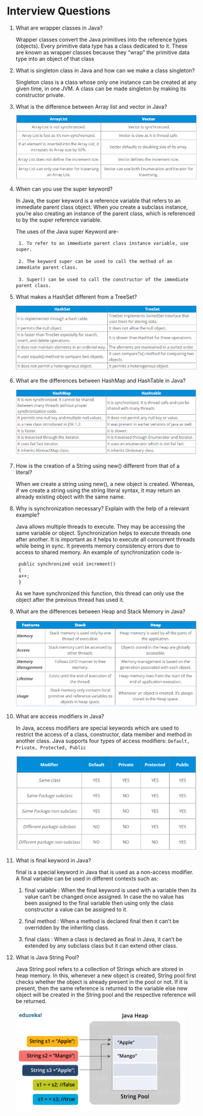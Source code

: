 # Interview Questions

1) What are wrapper classes in Java?
    
    Wrapper classes convert the Java primitives into the reference types (objects). Every primitive data type has a class dedicated to it. These are known as wrapper classes because they “wrap” the primitive data type into an object of that class

2) What is singleton class in Java and how can we make a class singleton?

    Singleton class is a class whose only one instance can be created at any given time, in one JVM. A class can be made singleton by making its constructor private.

3) What is the difference between Array list and vector in Java?

   ![Alt text](./images/Array-list.PNG)

4) When can you use the super keyword?

    In Java, the super keyword is a reference variable that refers to an immediate parent class object.
    When you create a subclass instance, you’re also creating an instance of the parent class, which is referenced to by the super reference variable.
    
    The uses of the Java super Keyword are- 
    
        1. To refer to an immediate parent class instance variable, use super.
        
        2. The keyword super can be used to call the method of an immediate parent class.
        
        3. Super() can be used to call the constructor of the immediate parent class.

5) What makes a HashSet different from a TreeSet?

    ![Alt text](./images/Difference-Hashset-Treeset.PNG)
    
6) What are the differences between HashMap and HashTable in Java?

    ![Alt text](./images/Hashset-hashtable.PNG)
    
7) How is the creation of a String using new() different from that of a literal?

    When we create a string using new(), a new object is created. Whereas, if we create a string using the string literal syntax, it may return an already existing object with the same name.

8) Why is synchronization necessary? Explain with the help of a relevant example?

    Java allows multiple threads to execute. They may be accessing the same variable or object. Synchronization helps to execute threads one after another.
    It is important as it helps to execute all concurrent threads while being in sync. It prevents memory consistency errors due to access to shared memory. An example of synchronization code is-
      
        public synchronized void increment()
        {
        a++;
        } 
     
     As we have synchronized this function, this thread can only use the object after the previous thread has used it.

9) What are the differences between Heap and Stack Memory in Java?

    ![Alt text](./images/heap-stack.PNG)

10) What are access modifiers in Java?

    In Java, access modifiers are special keywords which are used to restrict the access of a class, constructor, data member and method in another class. Java supports four types of access modifiers:
        `Default, Private, Protected, Public`
         
    ![Alt text](./images/Access-Modifier.PNG)
    
11) What is final keyword in Java?

    final is a special keyword in Java that is used as a non-access modifier. A final variable can be used in different contexts such as:
    
    1. final variable : When the final keyword is used with a variable then its value can’t be changed once assigned. In case the no value has been assigned to the final variable then using only the class constructor a value can be assigned to it.
    
    2. final method : When a method is declared final then it can’t be overridden by the inheriting class.
       
    3. final class : When a class is declared as final in Java, it can’t be extended by any subclass class but it can extend other class.

12) What is Java String Pool?

    Java String pool refers to a collection of Strings which are stored in heap memory. In this, whenever a new object is created, String pool first checks whether the object is already present in the pool or not. If it is present, then the same reference is returned to the variable else new object will be created in the String pool and the respective reference will be returned.
    
    ![Alt text](./images/string-pool.PNG)

